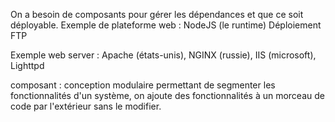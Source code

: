 On a besoin de composants pour gérer les dépendances et que ce soit déployable.
Exemple de plateforme web : NodeJS (le runtime)
Déploiement FTP

Exemple web server : Apache (états-unis), NGINX (russie), IIS (microsoft), Lighttpd

composant : conception modulaire permettant de segmenter les fonctionnalités d'un système, on ajoute des fonctionnalités à un morceau de code par l'extérieur sans le modifier.